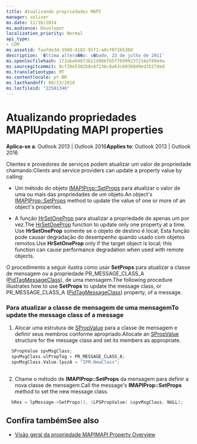 ```yaml
---
title: Atualizando propriedades MAPI
manager: soliver
ms.date: 11/16/2014
ms.audience: Developer
localization_priority: Normal
api_type:
- COM
ms.assetid: faafde3d-3989-4182-91f1-a0cf0f1b5388
description: '�ltima altera��o: s�bado, 23 de julho de 2011'
ms.openlocfilehash: 172abe64073b11d98bfb5f76999237218ef8944a
ms.sourcegitcommit: 0cf39e5382b8c6f236c8a63c6036849ed3527ded
ms.translationtype: MT
ms.contentlocale: pt-BR
ms.lasthandoff: 08/23/2018
ms.locfileid: "22581346"
---
```

# <a name="updating-mapi-properties"></a><span data-ttu-id="e8ee3-103">Atualizando propriedades MAPI</span><span class="sxs-lookup"><span data-stu-id="e8ee3-103">Updating MAPI properties</span></span>

<span data-ttu-id="e8ee3-104">**Aplica-se a**: Outlook 2013 | Outlook 2016</span><span class="sxs-lookup"><span data-stu-id="e8ee3-104">**Applies to**: Outlook 2013 | Outlook 2016</span></span> 
  
<span data-ttu-id="e8ee3-105">Clientes e provedores de serviços podem atualizar um valor de propriedade chamando:</span><span class="sxs-lookup"><span data-stu-id="e8ee3-105">Clients and service providers can update a property value by calling:</span></span>
  
- <span data-ttu-id="e8ee3-106">Um método do objeto [IMAPIProp::SetProps](imapiprop-setprops.md) para atualizar o valor de uma ou mais das propriedades de um objeto.</span><span class="sxs-lookup"><span data-stu-id="e8ee3-106">An object's [IMAPIProp::SetProps](imapiprop-setprops.md) method to update the value of one or more of an object's properties.</span></span> 
    
- <span data-ttu-id="e8ee3-107">A função [HrSetOneProp](hrsetoneprop.md) para atualizar a propriedade de apenas um por vez.</span><span class="sxs-lookup"><span data-stu-id="e8ee3-107">The [HrSetOneProp](hrsetoneprop.md) function to update only one property at a time.</span></span> <span data-ttu-id="e8ee3-108">Use **HrSetOneProp** somente se o objeto de destino é local; Esta função pode causar degradação do desempenho quando usado com objetos remotos.</span><span class="sxs-lookup"><span data-stu-id="e8ee3-108">Use **HrSetOneProp** only if the target object is local; this function can cause performance degradation when used with remote objects.</span></span> 
    
<span data-ttu-id="e8ee3-109">O procedimento a seguir ilustra como usar **SetProps** para atualizar a classe de mensagem ou a propriedade PR_MESSAGE_CLASS_A ([PidTagMessageClass](pidtagmessageclass-canonical-property.md)), de uma mensagem.</span><span class="sxs-lookup"><span data-stu-id="e8ee3-109">The following procedure illustrates how to use **SetProps** to update the message class, or PR_MESSAGE_CLASS_A ([PidTagMessageClass](pidtagmessageclass-canonical-property.md)) property, of a message.</span></span> 
  
### <a name="to-update-the-message-class-of-a-message"></a><span data-ttu-id="e8ee3-110">Para atualizar a classe de mensagem de uma mensagem</span><span class="sxs-lookup"><span data-stu-id="e8ee3-110">To update the message class of a message</span></span> 
  
1. <span data-ttu-id="e8ee3-111">Alocar uma estrutura de [SPropValue](spropvalue.md) para a classe de mensagem e definir seus membros conforme apropriado.</span><span class="sxs-lookup"><span data-stu-id="e8ee3-111">Allocate an [SPropValue](spropvalue.md) structure for the message class and set its members as appropriate.</span></span> 
    
  ```cpp
    SPropValue spvMsgClass;
    spvMsgClass.ulPropTag = PR_MESSAGE_CLASS_A;
    spvMsgClass.Value.lpszA = "IPM.NewClass";
    
  ```

2. <span data-ttu-id="e8ee3-112">Chame o método de **IMAPIProp::SetProps** da mensagem para definir a nova classe de mensagem.</span><span class="sxs-lookup"><span data-stu-id="e8ee3-112">Call the message's **IMAPIProp::SetProps** method to set the new message class.</span></span> 
    
  ```cpp
    hRes = lpMessage->SetProps(1, (LPSPropValue) &spvMsgClass, NULL);
  ```

## <a name="see-also"></a><span data-ttu-id="e8ee3-113">Confira também</span><span class="sxs-lookup"><span data-stu-id="e8ee3-113">See also</span></span>

- [<span data-ttu-id="e8ee3-114">Visão geral da propriedade MAPI</span><span class="sxs-lookup"><span data-stu-id="e8ee3-114">MAPI Property Overview</span></span>](mapi-property-overview.md)

